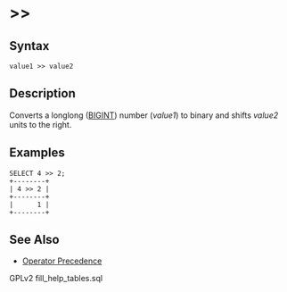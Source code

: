 # >>

## Syntax

```
value1 >> value2
```

## Description

Converts a longlong ([BIGINT](../../../../data-types/data-types-numeric-data-types/bigint.md)) number (_value1_) to binary and shifts _value2_ units to the right.

## Examples

```
SELECT 4 >> 2;
+--------+
| 4 >> 2 |
+--------+
|      1 |
+--------+
```

## See Also

* [Operator Precedence](../../../../sql-statements-and-structure/operators/operator-precedence.md)

GPLv2 fill\_help\_tables.sql
